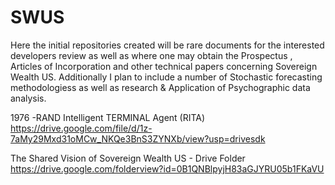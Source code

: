 # SWUS
Here the initial repositories created will be rare documents for the interested developers review as well as where one may obtain the Prospectus , Articles of Incorporation and other technical papers concerning Sovereign Wealth US. Additionally I plan to include a number of Stochastic forecasting methodologiess as well as research &amp; Application of Psychographic data analysis.


1976 -RAND Intelligent TERMINAL Agent (RITA)
https://drive.google.com/file/d/1z-7aMy29Mxd31oMCw_NKQe3BnS3ZYNXb/view?usp=drivesdk


The Shared Vision of Sovereign Wealth US - Drive Folder
https://drive.google.com/folderview?id=0B1QNBlpyjH83aGJYRU05b1FKaVU
